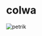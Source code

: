 # colwa

![petrik](https://user-images.githubusercontent.com/37924597/215037224-39e2a15b-f508-4015-8f38-66d87ff2dfa2.jpeg)
